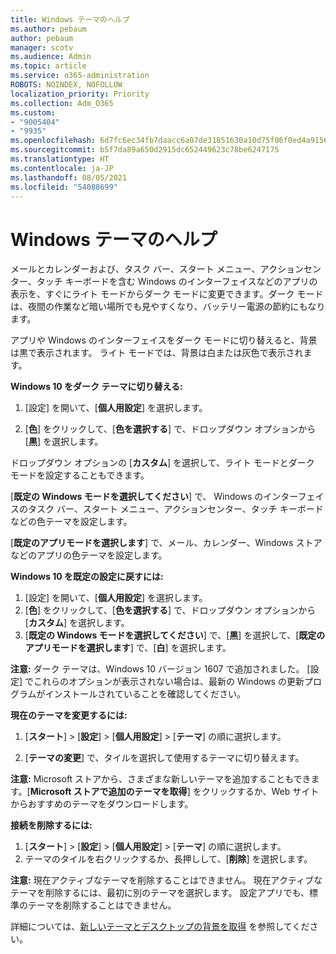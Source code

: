```yaml
---
title: Windows テーマのヘルプ
ms.author: pebaum
author: pebaum
manager: scotv
ms.audience: Admin
ms.topic: article
ms.service: o365-administration
ROBOTS: NOINDEX, NOFOLLOW
localization_priority: Priority
ms.collection: Adm_O365
ms.custom:
- "9005404"
- "9935"
ms.openlocfilehash: 6d7fc6ec34fb7daacc6a07de31851630a10d75f06f0ed4a91565330e9eb9ff4e
ms.sourcegitcommit: b5f7da89a650d2915dc652449623c78be6247175
ms.translationtype: HT
ms.contentlocale: ja-JP
ms.lasthandoff: 08/05/2021
ms.locfileid: "54088699"
---
```

# <a name="help-with-windows-themes"></a>Windows テーマのヘルプ

メールとカレンダーおよび、タスク バー、スタート メニュー、アクションセンター、タッチ キーボードを含む Windows のインターフェイスなどのアプリの表示を、すぐにライト モードからダーク モードに変更できます。ダーク モードは、夜間の作業など暗い場所でも見やすくなり、バッテリー電源の節約にもなります。  

アプリや Windows のインターフェイスをダーク モードに切り替えると、背景は黒で表示されます。 ライト モードでは、背景は白または灰色で表示されます。
 
**Windows 10 をダーク テーマに切り替える:**

1. [設定] を開いて、[**個人用設定**] を選択します。
  
1. [**色**] をクリックして、[**色を選択する**] で、ドロップダウン オプションから [**黒**] を選択します。

ドロップダウン オプションの [**カスタム**] を選択して、ライト モードとダーク モードを設定することもできます。

[**既定の Windows モードを選択してください**] で、 Windows のインターフェイスのタスク バー、スタート メニュー、アクションセンター、タッチ キーボードなどの色テーマを設定します。  

[**既定のアプリモードを選択します**] で、メール、カレンダー、Windows ストアなどのアプリの色テーマを設定します。
 
**Windows 10 を既定の設定に戻すには:**

1. [設定] を開いて、[**個人用設定**] を選択します。  
1. [**色**] をクリックして、[**色を選択する**] で、ドロップダウン オプションから [**カスタム**] を選択します。  
1. [**既定の Windows モードを選択してください**] で、[**黒**] を選択して、[**既定のアプリモードを選択します**] で、[**白**] を選択します。

**注意:** ダーク テーマは、Windows 10 バージョン 1607 で追加されました。 [設定] でこれらのオプションが表示されない場合は、最新の Windows の更新プログラムがインストールされていることを確認してください。

**現在のテーマを変更するには:**

1. [**スタート**]  >  [**設定**]  >  [**個人用設定**]  >  [**テーマ**] の順に選択します。  

1. [**テーマの変更**] で、タイルを選択して使用するテーマに切り替えます。 

**注意:** Microsoft ストアから、さまざまな新しいテーマを追加することもできます。[**Microsoft ストアで追加のテーマを取得**] をクリックするか、Web サイトからおすすめのテーマをダウンロードします。

**接続を削除するには:**

1. [**スタート**]  >  [**設定**]  >  [**個人用設定**]  >  [**テーマ**] の順に選択します。 
1. テーマのタイルを右クリックするか、長押しして、[**削除**] を選択します。 

**注意:** 現在アクティブなテーマを削除することはできません。 現在アクティブなテーマを削除するには、最初に別のテーマを選択します。 設定アプリでも、標準のテーマを削除することはできません。

詳細については、[新しいテーマとデスクトップの背景を取得](https://support.microsoft.com/windows/get-new-themes-and-desktop-backgrounds-09e3e0a6-02e3-5ecd-22a1-5d048e3cb0d3) を参照してください。

